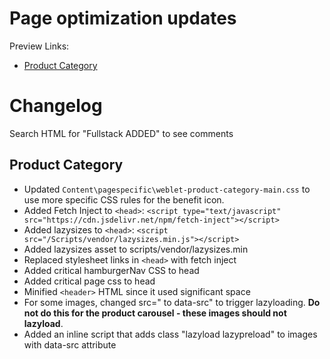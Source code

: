 # Page optimization updates

Preview Links:
* [Product Category](https://amazing-lichterman-dfb889.netlify.com/product-category.html)

# Changelog
Search HTML for "Fullstack ADDED" to see comments

## Product Category
* Updated `Content\pagespecific\weblet-product-category-main.css` to use more specific CSS rules for the benefit icon.
* Added Fetch Inject to `<head>`: `<script type="text/javascript" src="https://cdn.jsdelivr.net/npm/fetch-inject"></script>`
* Added lazysizes to `<head>`: `<script src="/Scripts/vendor/lazysizes.min.js"></script>`
* Added lazysizes asset to scripts/vendor/lazysizes.min
* Replaced stylesheet links in `<head>` with fetch inject
* Added critical hamburgerNav CSS to head
* Added critical page css to head
* Minified `<header>` HTML since it used significant space
* For some images, changed src=" to data-src" to trigger lazyloading. **Do not do this for the product carousel - these images should not lazyload**.
* Added an inline script that adds class "lazyload lazypreload" to images with data-src attribute
